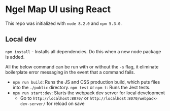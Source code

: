 # Ngel Map UI using React

This repo was initialized with `node 8.2.0` and `npm 5.3.0`.

## Local dev
`npm install` - Installs all dependencies. Do this when a new node package is added.

All the below command can be run with or without the `-s` flag, it eliminate boilerplate error messaging in the event that a command fails.

- `npm run build`: Runs the JS and CSS production build, which puts files into the `./public` directory.
`npm test` or `npm t`: Runs the Jest tests.
- `npm run start:dev`: Starts the webpack dev server for local development
    - Go to `http://localhost:8070/` or `http://localhost:8070/webpack-dev-server/` for reload on save